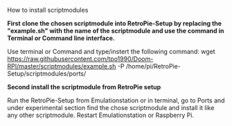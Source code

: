 How to install scriptmodules

**First clone the chosen scriptmodule into RetroPie-Setup by replacing the "example.sh" with the name of the scriptmodule and use the command in Terminal or Command line interface.**

Use terminal or Command and type/instert the following command:
wget https://raw.githubusercontent.com/tpo1990/Doom-RPI/master/scriptmodules/example.sh -P /home/pi/RetroPie-Setup/scriptmodules/ports/

**Second install the scriptmodule from RetroPie setup**

Run the RetroPie-Setup from Emulationstation or in terminal, go to Ports and under experimental section find the chose scriptmodule and install it like any other scriptmodule. Restart Emulationstation or Raspberry Pi.
